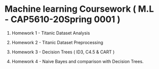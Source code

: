 

# Machine learning Coursework ( M.L - CAP5610-20Spring 0001 )

1. Homework 1 - Titanic Dataset Analysis

2. Homework 2 - Titanic Dataset Preprocessing

3. Homework 3 - Decision Trees ( ID3, C4.5 & CART )

4. Homework 4 - Naive Bayes and comparison with Decision Trees.